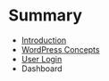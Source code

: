 # Summary

* [Introduction](README.md)
* [WordPress Concepts](wordpress_concepts.md)
* [User Login](user_login.md)
* Dashboard

